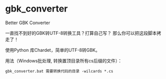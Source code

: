 # gbk_converter

Better GBK Converter


一直找不到好的GBK转UTF-8转换工具？打算自己写？
那么你可以把这段脚本拷走了！

使用Python 库Chardet，简单的UTF-8转GBK。


用法（Windows批处理, 转换置顶目录所有cs后缀的文件）：

```shell
gbk_converter.bat 需要转换代码的目录 -wilcards *.cs
```
